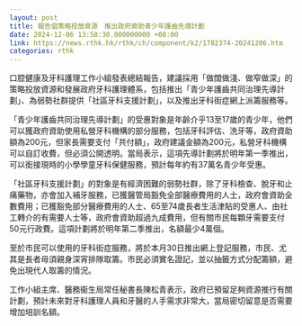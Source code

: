 ```yaml
---
layout: post
title: 報告倡策略投放資源　推出政府資助青少年護齒先導計劃
date: 2024-12-06 13:58:30.000000000 +08:00
link: https://news.rthk.hk/rthk/ch/component/k2/1782374-20241206.htm
categories: rthk
---
```


口腔健康及牙科護理工作小組發表總結報告，建議採用「做闊做淺、做窄做深」的策略投放資源和發展政府牙科護理體系，包括推出「青少年護齒共同治理先導計劃」、為弱勢社群提供「社區牙科支援計劃」，以及推出牙科街症網上派籌服務等。

「青少年護齒共同治理先導計劃」的受惠對象是年齡介乎13至17歲的青少年，他們可以獲政府資助使用私營牙科機構的部分服務，包括牙科評估、洗牙等，政府資助額為200元，但家長需要支付「共付額」，政府建議金額為200元，私營牙科機構可以自訂收費，但必須公開透明。當局表示，這項先導計劃將於明年第一季推出，可以銜接現時的小學學童牙科保健服務，預計每年約有37萬名青少年受惠。

「社區牙科支援計劃」的對象是有經濟困難的弱勢社群，除了牙科檢查、脫牙和止痛藥物，亦會加入補牙服務，已獲醫管局豁免全部醫療費用的人士，政府會資助全數費用；已獲豁免部分醫療費用的人士、65至74歲長者生活津貼的受惠人、由社工轉介的有需要人士等，政府會資助超過九成費用，但有關市民每顆牙需要支付50元行政費。這項計劃將於明年第二季推出，名額最少4萬個。

至於市民可以使用的牙科街症服務，將於本月30日推出網上登記服務，市民、尤其是長者毋須親身深宵排隊取籌。市民必須實名證記，並以抽籤方式分配籌額，避免出現代人取籌的情況。

工作小組主席、醫務衞生局常任秘書長陳松青表示，政府已預留足夠資源推行有關計劃，預計未來對牙科護理人員和牙醫的人手需求非常大，當局密切留意是否需要增加培訓名額。
